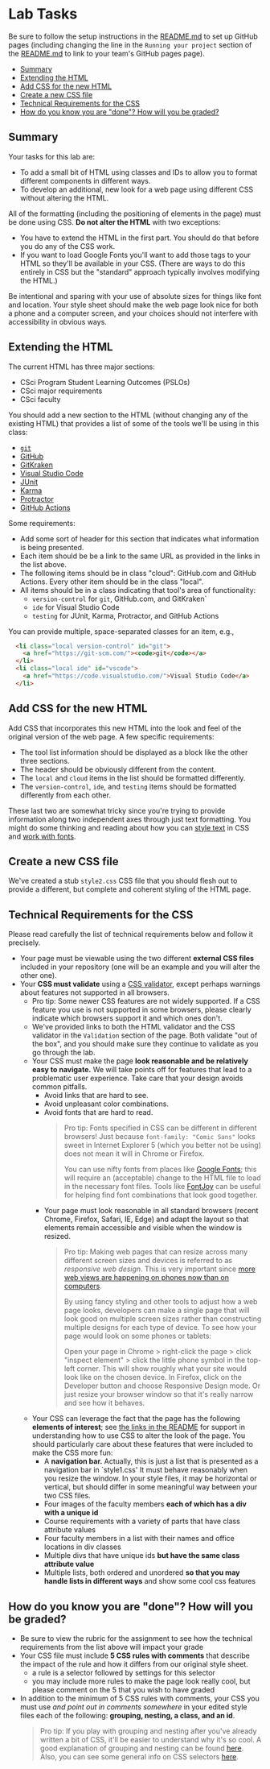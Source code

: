 # Lab Tasks <!-- omit in toc -->

Be sure to follow the setup instructions in the [README.md](README.md) to set up
GitHub pages (including changing the line in the `Running your project` section of
the [README.md](README.md) to link to your team's GitHub pages page).

- [Summary](#summary)
- [Extending the HTML](#extending-the-html)
- [Add CSS for the new HTML](#add-css-for-the-new-html)
- [Create a new CSS file](#create-a-new-css-file)
- [Technical Requirements for the CSS](#technical-requirements-for-the-css)
- [How do you know you are "done"? How will you be graded?](#how-do-you-know-you-are-%22done%22-how-will-you-be-graded)

## Summary

Your tasks for this lab are:

- To add a small bit of HTML using classes and IDs to allow you to format
  different components in different ways.
- To develop an additional, new look for a web page using different CSS without altering
  the HTML.

All of the formatting (including the positioning of elements in the page) must
  be done using CSS. **Do not alter the HTML** with two exceptions:

- You have to extend the HTML in the first part. You should do that before you do
  any of the CSS work.
- If you want to load Google Fonts you'll want to add those tags to your HTML so
  they'll be available in your CSS. (There are ways to do this entirely in CSS
  but the "standard" approach typically involves modifying the HTML.)

Be intentional and sparing with your use of absolute sizes for things like font and
location. Your style sheet should make the web page look nice for both a phone and
a computer screen, and your choices should not interfere with accessibility in
obvious ways.

## Extending the HTML

The current HTML has three major sections:

- CSci Program Student Learning Outcomes (PSLOs)
- CSci major requirements
- CSci faculty

You should add a new section to the HTML (without changing any of the existing HTML)
that provides a list of some of the tools we'll be using in this class:

- [`git`](https://git-scm.com/)
- [GitHub](https://github.com/)
- [GitKraken](https://www.gitkraken.com/git-client)
- [Visual Studio Code](https://code.visualstudio.com/)
- [JUnit](https://junit.org/)
- [Karma](https://karma-runner.github.io/latest/index.html)
- [Protractor](https://www.protractortest.org/#/)
- [GitHub Actions](https://github.com/features/actions)

Some requirements:

- Add some sort of header for this section that indicates what information is
  being presented.
- Each item should be be a link to the same URL as provided in the links in the
  list above.
- The following items should be in class "cloud": GitHub.com and GitHub Actions.
  Every other item should be in the class "local".
- All items should be in a class indicating that tool's area of functionality:
  - `version-control` for `git`, GitHub.com, and GitKraken`
  - `ide` for Visual Studio Code
  - `testing` for JUnit, Karma, Protractor, and GitHub Actions

You can provide multiple, space-separated classes for an item, e.g.,

```html
  <li class="local version-control" id="git">
    <a href="https://git-scm.com/"><code>git</code></a>
  </li>
  <li class="local ide" id="vscode">
    <a href="https://code.visualstudio.com/">Visual Studio Code</a>
  </li>
```

## Add CSS for the new HTML

Add CSS that incorporates this new HTML into the look and feel of the original
version of the web page. A few specific requirements:

- The tool list information should be displayed as a block like the other three sections.
- The header should be obviously different from the content.
- The `local` and `cloud` items in the list should be formatted differently.
- The `version-control`, `ide`, and `testing` items should be formatted differently
  from each other.

These last two are somewhat tricky since you're trying to provide information along
two independent axes through just text formatting. You might do some thinking and
reading about how you can [style text](https://www.w3schools.com/css/css_text.asp)
in CSS and [work with fonts](https://www.w3schools.com/css/css_font.asp).

## Create a new CSS file

We've created a stub `style2.css` CSS file that you should flesh out to provide a
different, but complete and coherent styling of the HTML page.

## Technical Requirements for the CSS

Please read carefully the list of technical requirements below and follow it precisely.

- Your page must be viewable using the two different **external CSS files** included
  in your repository (one will be an example and you will alter the other one).
- Your **CSS must validate** using a [CSS validator](https://jigsaw.w3.org/css-validator/),
  except perhaps warnings about features not supported in all browsers.
  - Pro tip: Some newer CSS features are not widely supported. If a CSS feature you use
    is not supported in some browsers, please clearly indicate which browsers support it
    and which ones don't.
  - We've provided links to both the HTML validator and the CSS validator in the
    `Validation` section of the page. Both validate "out of the box", and you should
    make sure they continue to validate as you go through the lab.
  - Your CSS must make the page **look reasonable and be relatively easy to navigate.**
    We will take points off for features that lead to a problematic user experience. Take
    care that your design avoids common pitfalls.
    - Avoid links that are hard to see.
    - Avoid unpleasant color combinations.
    - Avoid fonts that are hard to read.
      > Pro tip: Fonts specified in CSS can be different in different browsers! Just
      > because `font-family: "Comic Sans"` looks sweet in Internet Explorer 5 (which you
      > better not be using) does not mean it will in Chrome or Firefox.
      >
      > You can use nifty fonts from places like
      > [Google Fonts](https://fonts.google.com); this will require
      > an (acceptable) change to the HTML file to load in the necessary
      > font files. Tools like [FontJoy](http://fontjoy.com) can be useful for
      > helping find font combinations that look good together.
    - Your page must look reasonable in all standard browsers (recent Chrome, Firefox,
      Safari, IE, Edge) and adapt the layout so that elements remain accessible and visible when the window is resized.
      > Pro tip: Making web pages that can resize across many different screen sizes
      > and devices is referred to as _responsive web design_. This is very important
      > since [more web views are happening
      > on phones now than on computers](https://www.theguardian.com/technology/2016/nov/02/mobile-web-browsing-desktop-smartphones-tablets).
      >
      > By using fancy styling and other tools to adjust how a web page looks,
      > developers can make a single page that will look good
      > on multiple screen sizes rather than constructing multiple
      > designs for each type of device. To see how your page would look on some phones
      > or tablets:
      >
      > Open your page in Chrome > right-click the page > click "inspect element" > click
      > the little phone symbol in the top-left corner. This will show roughly what your
      > site would look like on the chosen device. In Firefox, click on the Developer
      > button and choose Responsive Design mode. Or just resize your browser
      > window so that it's really narrow and see how it behaves.
  - Your CSS can leverage the fact that the page has the following
    **elements of interest**; see [the links in the README](./README.md) for support
    in understanding how to use CSS to alter the look of the page. You should
    particularly care about these features that were included to make the CSS more fun:
    - A **navigation bar.** Actually, this is just a list that is presented as a
      navigation bar in `style1.css' It must behave reasonably when you resize the window.
      In your style files, it may be horizontal or vertical, but should differ
      in some meaningful way between your two CSS files.
    - Four images of the faculty members **each of which has a div with a unique id**
    - Course requirements with a variety of parts that have class attribute values
    - Four faculty members in a list with their names and office locations in div classes
    - Multiple divs that have unique ids **but have the same class attribute value**
    - Multiple lists, both ordered and unordered **so that you may handle lists
      in different ways** and show some cool css features

## How do you know you are "done"? How will you be graded?

- Be sure to view the rubric for the assignment to see how the technical requirements
  from the list above will impact your grade
- Your CSS file must include **5 CSS rules with comments** that describe
  the impact of the rule and how it differs from our original style sheet.
  - a rule is a selector followed by settings for this selector
  - you may include more rules to make the page look really cool, but please comment
    on the 5 that you wish to have graded
- In addition to the minimum of 5 CSS rules with comments,
  your CSS you must use _and point out in comments somewhere_ in your edited style
  files each of the following: **grouping, nesting, a class, and an id**.
    > Pro tip: If you play with grouping and nesting after you've already written a bit of CSS, it'll be easier to understand why it's so cool. A good explanation of grouping and nesting can be found [here](http://lmgtfy.com/?q=grouping+and+nesting+css&l=1). Also, you can see some general info on CSS selectors [here](http://www.w3schools.com/cssref/css_selectors.asp).

